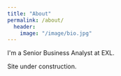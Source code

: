 ```yaml
---
title: "About"
permalink: /about/
  header:
    image: "/image/bio.jpg"
---
```


I'm a Senior Business Analyst at EXL.

Site under construction.
